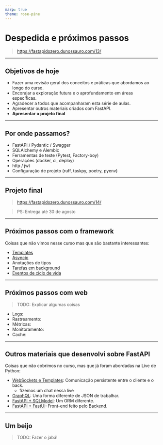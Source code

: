 ```yaml
---
marp: true
theme: rose-pine
---
```


# Despedida e próximos passos

> https://fastapidozero.dunossauro.com/13/

---

## Objetivos de hoje

- Fazer uma revisão geral dos conceitos e práticas que abordamos ao longo do curso.
- Encorajar a exploração futura e o aprofundamento em áreas específicas.
- Agradecer a todos que acompanharam esta série de aulas.
- Apresentar outros materiais criados com FastAPI.
- **Apresentar o projeto final**

---

## Por onde passamos?


- FastAPI / Pydantic / Swagger
- SQLAlchemy e Alembic
- Ferramentas de teste (Pytest, Factory-boy)
- Operações (docker, ci, deploy)
- http / jwt
- Configuração de projeto (ruff, taskpy, poetry, pyenv)

---

## Projeto final

> https://fastapidozero.dunossauro.com/14/

> PS: Entrega até 30 de agosto

---

## Próximos passos com o framework

Coisas que não vimos nesse curso mas que são bastante interessantes:

- [Templates](https://fastapidozero.dunossauro.com/apendices/b_proximos_passos/#templates)
- [Asyncio](https://fastapidozero.dunossauro.com/apendices/b_proximos_passos/#asyncio)
- Anotações de tipos
- [Tarefas em background](https://fastapidozero.dunossauro.com/apendices/b_proximos_passos/#tarefas-em-segundo-plano-background)
- [Eventos de ciclo de vida](https://fastapidozero.dunossauro.com/apendices/b_proximos_passos/#eventos-de-ciclo-de-vida)

---

## Próximos passos com web

> TODO: Explicar algumas coisas

- Logs: 
- Rastreamento: 
- Métricas: 
- Monitoramento: 
- Cache: 

---

## Outros materiais que desenvolvi sobre FastAPI

Coisas que não cobrimos no curso, mas que já foram abordadas na Live de Python:

- [WebSockets e Templates](https://youtu.be/EqFzY8dBWHs): Comunicação persistente entre o cliente e o back.
    - fizemos um chat nessa live
- [GraphQL](https://youtu.be/3h8K29U5_HA): Uma forma diferente de JSON de trabalhar.
- [FastAPI + SQLModel](https://youtu.be/7RbUreoXOQg): Um ORM diferente.
- [FastAPI + FastUI](https://youtu.be/5gpLQa_N2iA): Front-end feito pelo Backend.

---

## Um beijo

> TODO: Fazer o jabá!
